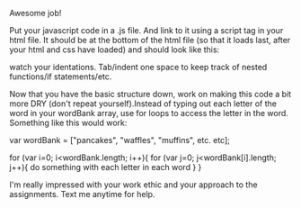 Awesome job!

Put your javascript code in a .js file. And link to it using a script tag in your html file. It should be at the bottom of the html file (so that it loads last, after your html and css have loaded) and should look like this:
<script type="text/javascript" href="hangman.js"></script>

watch your identations. Tab/indent one space to keep track of nested functions/if statements/etc. 

Now that you have the basic structure down, work on making this code a bit more DRY (don't repeat yourself).Instead of typing out each letter of the word in your wordBank array, use for loops to access the letter in the word. Something like this would work:

var wordBank = ["pancakes", "waffles", "muffins", etc. etc];

for (var i=0; i<wordBank.length; i++){
	for (var j=0; j<wordBank[i].length; j++){
		do something with each letter in each word
	}
}  

I'm really impressed with your work ethic and your approach to the assignments. Text me anytime for help. 